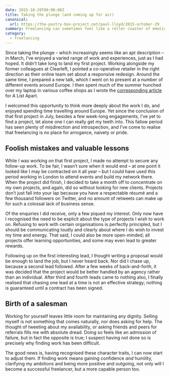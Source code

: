 ```yaml
---
date: 2015-10-29T00:00:00Z
title: Taking the plunge (and coming up for air)
canonical:
  url: https://the-pastry-box-project.net/paul-lloyd/2015-october-29
summary: Freelancing can sometimes feel like a roller coaster of emotions, and this post finds me at one of its lowest points. Eight months in, now seems like a good time to consider the ride taken so far, and consolidate some of the lessons learnt.
category:
  - freelancing
---
```


Since taking the plunge – which increasingly seems like an apt description – in March, I’ve enjoyed a varied range of work and experiences, just as I had hoped. It didn’t take long to land my first project. Working alongside my former colleagues at Clearleft, I pointed a co-operative retailer in the right direction as their online team set about a responsive redesign. Around the same time, I prepared a new talk, which I went on to present at a number of different events around Europe. I then spent much of the summer hunched over my laptop in various coffee shops as I wrote the [corresponding article][1] for A List Apart.

I welcomed this opportunity to think more deeply about the work I do, and enjoyed spending time travelling around Europe. Yet since the conclusion of that first project in July, besides a few week-long engagements, I’ve yet to find a project, let alone one I can really get my teeth into. This fallow period has seen plenty of misdirection and introspection, and I’ve come to realise that freelancing is no place for arrogance, naivety or pride.

## Foolish mistakes and valuable lessons

While I was working on that first project, I made no attempt to secure any follow-up work. To be fair, I wasn’t sure when it would end – at one point it looked like I may be contracted on it all year – but I could have used this period working in London to attend events and build my network there. When the project did finish, I decided to take a month off to concentrate on my own projects, and again, did so without looking for new clients. Projects don’t just fall into your lap because you have a respectable résumé and a few thousand followers on Twitter, and no amount of retweets can make up for such a colossal lack of business sense.

Of the enquiries I did receive, only a few piqued my interest. Only now have I recognised the need to be explicit about the type of projects I wish to work on. Refusing to work with certain organisations is perfectly principled, but I should be communicating loudly and clearly about where I do wish to invest my time and energy. That said, I could also be more open-minded; all projects offer learning opportunities, and some may even lead to greater rewards.

Following up on the first interesting lead, I thought writing a proposal would be enough to land the job, but I never heard back. Nor did I chase up, because a second lead followed. After a few weeks of back-and-forth, it was decided that the project would be better handled by an agency rather than an individual. After third and fourth leads came to nothing also, I finally realised that chasing one lead at a time is not an effective strategy; nothing is guaranteed until a contract has been signed.

## Birth of a salesman

Working for yourself leaves little room for maintaining any dignity. Selling myself is not something that comes naturally, nor does asking for help. The thought of tweeting about my availability, or asking friends and peers for referrals fills me with absolute dread. Doing so feels like an admission of failure, but in fact the opposite is true; I suspect having not done so is precisely why finding work has been difficult.

The good news is, having recognised these character traits, I can now start to adjust them. If finding work means gaining confidence _and_ humility, clarifying my ambitions and being more positive and outgoing, not only will I become a successful freelancer, but a more capable person too.

[1]: http://alistapart.com/article/thinking-responsively-a-framework-for-future-learning
